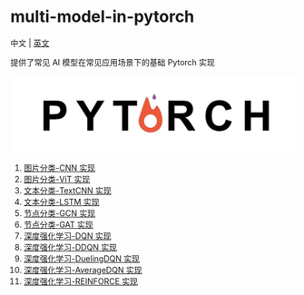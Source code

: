 # multi-model-in-pytorch

中文 | [英文](README.md)

提供了常见 AI 模型在常见应用场景下的基础 Pytorch 实现

![img](logo.jpg)

1. [图片分类-CNN 实现](image_classify_in_CNN/README_cn.md)
2. [图片分类-ViT 实现](image_classify_in_ViT/README_cn.md)
3. [文本分类-TextCNN 实现](text_classify_in_TextCNN/README_cn.md)
4. [文本分类-LSTM 实现](text_classify_in_LSTM/README_cn.md)
5. [节点分类-GCN 实现](node_classify_in_GCN/README_cn.md)
6. [节点分类-GAT 实现](node_classify_in_GAT/README_cn.md)
7. [深度强化学习-DQN 实现](DRL_in_DQN/README_cn.md)
8. [深度强化学习-DDQN 实现](DRL_in_DDQN/README_cn.md)
9. [深度强化学习-DuelingDQN 实现](DRL_in_DuelingDQN/README_cn.md)
10. [深度强化学习-AverageDQN 实现](DRL_in_AverageDQN/README_cn.md)
11. [深度强化学习-REINFORCE 实现](DRL_in_REINFORCE/README_cn.md)